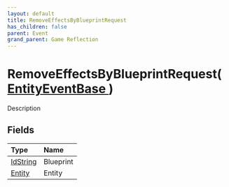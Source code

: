 ```yaml
---
layout: default
title: RemoveEffectsByBlueprintRequest
has_children: false
parent: Event
grand_parent: Game Reflection
---
```

# RemoveEffectsByBlueprintRequest( [ EntityEventBase ](/docs/game-reflection/events/entity_event_base) )
Description 

## Fields

| Type | Name |
|:-------------|:--------------|
| [IdString](/docs/game-reflection/components/id_string) | Blueprint |
| [Entity](/docs/game-reflection/classes/entity) | Entity |

